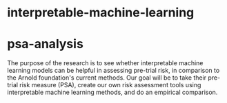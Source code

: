 # interpretable-machine-learning

# psa-analysis

The purpose of the research is to see whether interpretable machine learning models can be helpful in assessing pre-trial risk, in comparison to the Arnold foundation's current methods. Our goal will be to take their pre-trial risk measure (PSA), create our own risk assessment tools using interpretable machine learning methods, and do an empirical comparison. 

